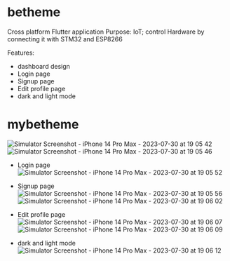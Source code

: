 # betheme

Cross platform Flutter application
Purpose: IoT; control Hardware by connecting it with STM32 and ESP8266

Features:
- dashboard design
- Login page
- Signup page
- Edit profile page
- dark and light mode

# mybetheme


![Simulator Screenshot - iPhone 14 Pro Max - 2023-07-30 at 19 05 42](https://github.com/moafkaljabi/betheme/assets/62897604/c9c2561d-f47a-4f07-a26c-865117faddbb)
![Simulator Screenshot - iPhone 14 Pro Max - 2023-07-30 at 19 05 46](https://github.com/moafkaljabi/betheme/assets/62897604/649bfb61-5136-41e5-82f0-470162df617a)



- Login page
![Simulator Screenshot - iPhone 14 Pro Max - 2023-07-30 at 19 05 52](https://github.com/moafkaljabi/betheme/assets/62897604/fd5c0e12-b2e8-4719-a49e-5ad7536609d1)



- Signup page
![Simulator Screenshot - iPhone 14 Pro Max - 2023-07-30 at 19 05 56](https://github.com/moafkaljabi/betheme/assets/62897604/e50f241b-5a47-4712-bad7-cd84ca0f3b3e)
![Simulator Screenshot - iPhone 14 Pro Max - 2023-07-30 at 19 06 02](https://github.com/moafkaljabi/betheme/assets/62897604/bf365241-2cac-40ce-8fb4-edf06ad90780)



- Edit profile page
![Simulator Screenshot - iPhone 14 Pro Max - 2023-07-30 at 19 06 07](https://github.com/moafkaljabi/betheme/assets/62897604/38bd5435-3129-4875-bcf2-20e92e2b58a8)
![Simulator Screenshot - iPhone 14 Pro Max - 2023-07-30 at 19 06 09](https://github.com/moafkaljabi/betheme/assets/62897604/9d0dcb9e-6eb0-4c53-8da7-6ba1c19d83cc)



- dark and light mode
![Simulator Screenshot - iPhone 14 Pro Max - 2023-07-30 at 19 06 12](https://github.com/moafkaljabi/betheme/assets/62897604/c789a40e-6634-4e3e-b6c0-dc15d800a6a5)

